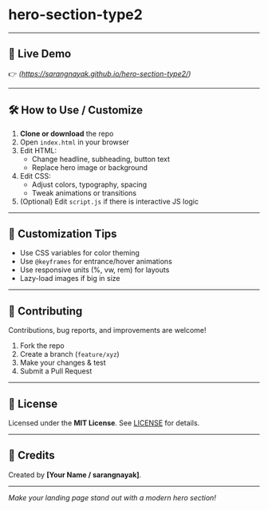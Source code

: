 # hero-section-type2
---

## 🚀 Live Demo

👉 *(https://sarangnayak.github.io/hero-section-type2/)*  

---

## 🛠️ How to Use / Customize

1. **Clone or download** the repo  
2. Open `index.html` in your browser  
3. Edit HTML:
   - Change headline, subheading, button text  
   - Replace hero image or background  
4. Edit CSS:
   - Adjust colors, typography, spacing  
   - Tweak animations or transitions  
5. (Optional) Edit `script.js` if there is interactive JS logic  

---

## 🎨 Customization Tips

- Use CSS variables for color theming  
- Use `@keyframes` for entrance/hover animations  
- Use responsive units (%, vw, rem) for layouts  
- Lazy-load images if big in size  

---

## 🤝 Contributing

Contributions, bug reports, and improvements are welcome!  
1. Fork the repo  
2. Create a branch (`feature/xyz`)  
3. Make your changes & test  
4. Submit a Pull Request  

---

## 📜 License

Licensed under the **MIT License**. See [LICENSE](LICENSE) for details.

---

## 🧾 Credits

Created by **[Your Name / sarangnayak]**.

---

*Make your landing page stand out with a modern hero section!*
